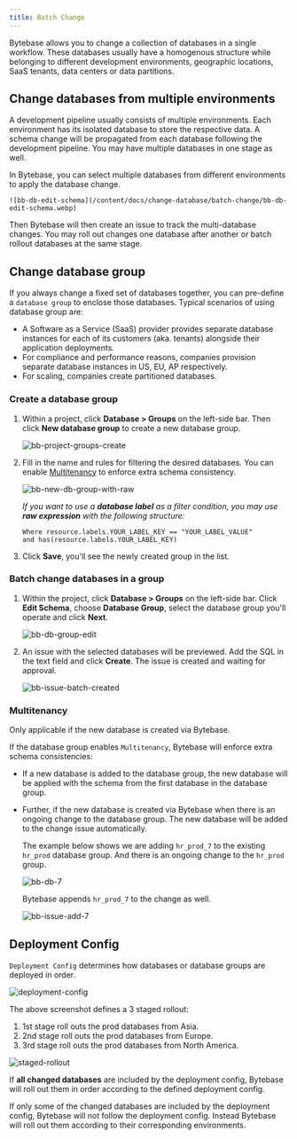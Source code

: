```yaml
---
title: Batch Change
---
```


<TutorialBlock url="/docs/tutorials//batch-change-with-database-group" title="Batch Change with Database Group" />

Bytebase allows you to change a collection of databases in a single workflow. These databases usually have a homogenous structure while belonging to different development environments, geographic locations, SaaS tenants, data centers or data partitions.

## Change databases from multiple environments

A development pipeline usually consists of multiple environments.
Each environment has its isolated database to store the respective data. A schema change will be propagated from each database following the development pipeline. You may have multiple databases in one stage as well.

In Bytebase, you can select multiple databases from different environments to apply the database change.

    ![bb-db-edit-schema](/content/docs/change-database/batch-change/bb-db-edit-schema.webp)

Then Bytebase will then create an issue to track the multi-database changes. You may roll out changes one database after another or batch rollout databases at the same stage.

## Change database group

<PricingPlanBlock feature_name='BATCH_CHANGE' />

If you always change a fixed set of databases together, you can pre-define a `database group` to enclose those databases. Typical scenarios of using database group are:

- A Software as a Service (SaaS) provider provides separate database instances for each of its customers (aka. tenants) alongside their application deployments.
- For compliance and performance reasons, companies provision separate database instances in US, EU, AP respectively.
- For scaling, companies create partitioned databases.

### Create a database group

1. Within a project, click **Database > Groups** on the left-side bar. Then click **New database group** to create a new database group.

   ![bb-project-groups-create](/content/docs/change-database/batch-change/bb-project-groups-create.webp)

1. Fill in the name and rules for filtering the desired databases. You can enable [Multitenancy](#multitenancy) to enforce extra schema consistency.

   ![bb-new-db-group-with-raw](/content/docs/change-database/batch-change/bb-new-db-group-with-raw.webp)

   _If you want to use a **database label** as a filter condition, you may use **raw expression** with the following structure:_

   ```
   Where resource.labels.YOUR_LABEL_KEY == "YOUR_LABEL_VALUE"
   and has(resource.labels.YOUR_LABEL_KEY)
   ```

1. Click **Save**, you'll see the newly created group in the list.

### Batch change databases in a group

1. Within the project, click **Database > Groups** on the left-side bar. Click **Edit Schema**, choose **Database Group**, select the database group you'll operate and click **Next**.

   ![bb-db-group-edit](/content/docs/change-database/batch-change/bb-db-group-edit.webp)

1. An issue with the selected databases will be previewed. Add the SQL in the text field and click **Create**. The issue is created and waiting for approval.

   ![bb-issue-batch-created](/content/docs/change-database/batch-change/bb-issue-batch-created.webp)

### Multitenancy

<HintBlock type="info">

Only applicable if the new database is created via Bytebase.

</HintBlock>

If the database group enables `Multitenancy`, Bytebase will enforce extra schema consistencies:

- If a new database is added to the database group, the new database will be applied with the schema from the first database in the database group.

- Further, if the new database is created via Bytebase when there is an ongoing change to the database group. The new database will be added to the change issue automatically.

  The example below shows we are adding `hr_prod_7` to the existing `hr_prod` database group. And there is an ongoing change
  to the `hr_prod` group.

  ![bb-db-7](/content/docs/change-database/batch-change/bb-db-add-7.webp)

  Bytebase appends `hr_prod_7` to the change as well.

  ![bb-issue-add-7](/content/docs/change-database/batch-change/bb-issue-add-7.webp)

## Deployment Config

`Deployment Config` determines how databases or database groups are deployed in order.

![deployment-config](/content/docs/change-database/batch-change/deployment-config.webp)

The above screenshot defines a 3 staged rollout:

1. 1st stage roll outs the prod databases from Asia.
1. 2nd stage roll outs the prod databases from Europe.
1. 3rd stage roll outs the prod databases from North America.

![staged-rollout](/content/docs/change-database/batch-change/staged-rollout.webp)

If **all changed databases** are included by the deployment config, Bytebase will roll out them in order
according to the defined deployment config.

If only some of the changed databases are included by the deployment config, Bytebase will not follow the deployment config.
Instead Bytebase will roll out them according to their corresponding environments.
